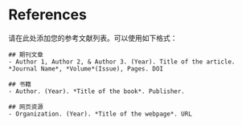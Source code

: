 # References

<div class="content">
    请在此处添加您的参考文献列表。可以使用如下格式：

    ## 期刊文章
    - Author 1, Author 2, & Author 3. (Year). Title of the article. *Journal Name*, *Volume*(Issue), Pages. DOI
    
    ## 书籍
    - Author. (Year). *Title of the book*. Publisher.
    
    ## 网页资源
    - Organization. (Year). *Title of the webpage*. URL
</div>
